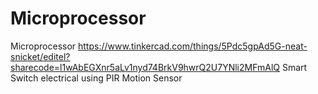 # Microprocessor
Microprocessor
https://www.tinkercad.com/things/5Pdc5gpAd5G-neat-snicket/editel?sharecode=l1wAbEGXnr5aLv1nyd74BrkV9hwrQ2U7YNli2MFmAlQ
Smart Switch electrical using PIR Motion Sensor
